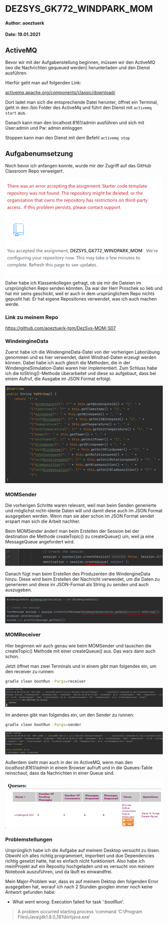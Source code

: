 # DEZSYS_GK772_WINDPARK_MOM

#### Author: aoeztuerk

#### Date: 19.01.2021

## ActiveMQ

Bevor wir mit der Aufgabenstellung beginnen, müssen wir den ActiveMQ (wo die Nachrichten gequeued werden) herunterladen und den Dienst ausführen.

Hierfür geht man auf folgenden Link:

[activemq.apache.org/components/classic/download/](activemq.apache.org/components/classic/download/)

Dort ladet man sich die entsprechende Datei herunter, öffnet ein Terminal, geht in den /bin Folder des ActiveMq und führt den Dienst mit `activemq start` aus. 

Danach kann man den localhost:8161/admin ausführen und sich mit User:admin und Pw: admin einloggen

Stoppen kann man den Dienst mit dem Befehl `activemq stop`

## Aufgabenumsetzung

Noch bevor ich anfangen konnte, wurde mir der Zugriff auf das GitHub Classroom Repo verweigert.

![repo-error](README.assets/repo-error.png)

Daher habe ich Klassenkollegen gefragt, ob sie mir die Dateien im ursprünglichen Repo senden könnten. Da war der Herr Proschek so lieb und hat mir seins geschickt, weil er auch in dem ursprünglichem Repo nichts gepusht hat. Er hat eigene Repositories verwendet, was ich auch machen werde.

### Link zu meinem Repo

https://github.com/aoeztuerk-tgm/DezSys-MOM-S07

### WindeingineData

Zuerst habe ich die WindengineData-Datei von der vorherigen Laborübung genommen und es hier verwendet, damit Windrad-Daten erzeugt werden können. Dabei habe ich auch gleich die Methoden, die in der WindengineSimulation-Datei waren hier implementiert. Zum Schluss habe ich die toString()-Methode überarbeitet und diese so aufgebaut, dass bei einem Aufruf, die Ausgabe im JSON Format erfolgt.

![toString.png](README.assets/toString.PNG)



### MOMSender

Die vorherigen Schritte waren relevant, weil man beim Senden generierte und möglichst nicht-idente Daten will und damit diese auch im JSON Format ausgegeben werden. Wenn man sie aber schon im JSON Format sendet erspart man sich die Arbeit nachher.

Beim MOMSender ändert man beim Erstellen der Session bei der destination die Methode createTopic() zu createQueue() um, weil ja eine MessageQueue angefordert wird.

![createQueue](README.assets/createQueue.PNG)

Danach fügt man beim Erstellen des Produzenten die WindengineData hinzu. Diese wird beim Erstellen der Nachricht verwendet, um die Daten zu generieren und diese im JSON-Format als String zu senden und auch auszugeben.

![WindengineData](README.assets/WindengineData.PNG)

### MOMReceiver

HIer beginnen wir auch genau wie beim MOMSender und tauschen die createTopic() Methode mit einer createQueue() aus. Das wars dann auch schon.

Jetzt öffnet man zwei Terminals und in einem gibt man folgendes ein, um den receiver zu runnen:

````bash
gradle clean bootRun -Pargs=receiver
````

![receiver](README.assets/receiver.png)

Im anderen gibt man folgendes ein, um den Sender zu runnen:

````bash
gradle clean bootRun -Pargs=sender
````

![sender](README.assets/sender.png)

Außerdem sieht man auch in der im ActiveMQ, wenn man den *localhost:8161/admin* in einem Browser aufruft und in die Queues-Table reinschaut, dass da Nachrichten in einer Queue sind.

![queues](README.assets/queues.png)

### Problemstellungen

Ursprünglich habe ich die Aufgabe auf meinem Desktop versucht zu lösen. Obwohl ich alles richtig programmiert, importiert und due Dependencies richtig gesetzt hatte, hat es einfach nicht funktioniert. Also habe ich meinProjekt auf ein Repositiy hochgeladen und es versucht von meinem Notebook auszuführen, und da läuft es einwandfrei. 

Mein Major-Problem war, dass es auf meinem Dektop den folgenden Error ausgegeben hat, worauf ich nach 2 Stunden googlen immer noch keine Antwort gefunden habe:

- What went wrong:
   Execution failed for task ‘:bootRun’.

> A problem occurred starting process ‘command ‘C:\Program Files\Java\jdk1.8.0_181\bin\java.exe’

